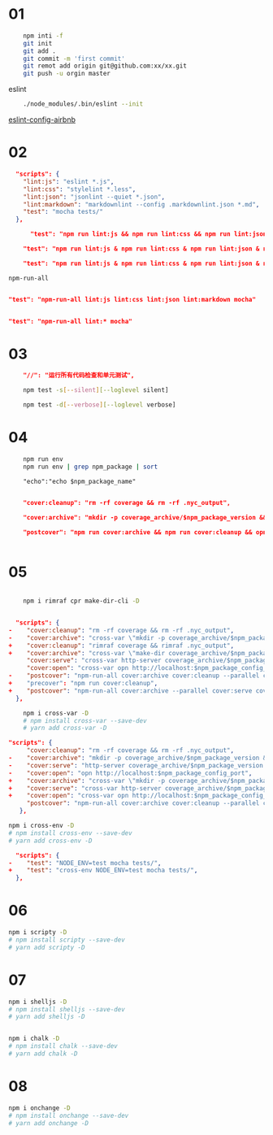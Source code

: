 # 01

```bash
    npm inti -f
    git init
    git add .
    git commit -m 'first commit'
    git remot add origin git@github.com:xx/xx.git
    git push -u orgin master
```
eslint

```bash
    ./node_modules/.bin/eslint --init
```

[eslint-config-airbnb](https://www.npmjs.com/package/eslint-config-airbnb)


# 02

```json
  "scripts": {
    "lint:js": "eslint *.js",
    "lint:css": "stylelint *.less",
    "lint:json": "jsonlint --quiet *.json",
    "lint:markdown": "markdownlint --config .markdownlint.json *.md",
    "test": "mocha tests/"
  },
```

```json
      "test": "npm run lint:js && npm run lint:css && npm run lint:json && npm run lint:markdown && mocha tests/"
```

```json
    "test": "npm run lint:js & npm run lint:css & npm run lint:json & npm run lint:markdown & mocha tests/"
```

```json
    "test": "npm run lint:js & npm run lint:css & npm run lint:json & npm run lint:markdown & mocha tests/ &wait"
```


```npm-run-all```

```json

"test": "npm-run-all lint:js lint:css lint:json lint:markdown mocha"


"test": "npm-run-all lint:* mocha"

```

# 03

```json
    "//": "运行所有代码检查和单元测试",
```

```bash
    npm test -s[--silent][--loglevel silent]
```

```bash
    npm test -d[--verbose][--loglevel verbose]
```

# 04

```bash
    npm run env
    npm run env | grep npm_package | sort
```

```shell
    "echo":"echo $npm_package_name"

```

```json

    "cover:cleanup": "rm -rf coverage && rm -rf .nyc_output",

    "cover:archive": "mkdir -p coverage_archive/$npm_package_version && cp -r coverage/* coverage_archive/$npm_package_version",

    "postcover": "npm run cover:archive && npm run cover:cleanup && opn coverage_archive/$npm_package_version/index.html",
    
```

# 05

```bash

    npm i rimraf cpr make-dir-cli -D
```

```json

  "scripts": {
-    "cover:cleanup": "rm -rf coverage && rm -rf .nyc_output",
-    "cover:archive": "cross-var \"mkdir -p coverage_archive/$npm_package_version && cp -r coverage/* coverage_archive/$npm_package_version\"",
+    "cover:cleanup": "rimraf coverage && rimraf .nyc_output",
+    "cover:archive": "cross-var \"make-dir coverage_archive/$npm_package_version && cpr coverage/* coverage_archive/$npm_package_version -o\"",
     "cover:serve": "cross-var http-server coverage_archive/$npm_package_version -p $npm_package_config_port",
     "cover:open": "cross-var opn http://localhost:$npm_package_config_port",
-    "postcover": "npm-run-all cover:archive cover:cleanup --parallel cover:serve cover:open"
+    "precover": "npm run cover:cleanup",
+    "postcover": "npm-run-all cover:archive --parallel cover:serve cover:open"
  },
```


```bash
    npm i cross-var -D
    # npm install cross-var --save-dev
    # yarn add cross-var -D
```
```json
"scripts": {
     "cover:cleanup": "rm -rf coverage && rm -rf .nyc_output",
-    "cover:archive": "mkdir -p coverage_archive/$npm_package_version && cp -r coverage/* coverage_archive/$npm_package_version",
-    "cover:serve": "http-server coverage_archive/$npm_package_version -p $npm_package_config_port",
-    "cover:open": "opn http://localhost:$npm_package_config_port",
+    "cover:archive": "cross-var \"mkdir -p coverage_archive/$npm_package_version && cp -r coverage/* coverage_archive/$npm_package_version\"",
+    "cover:serve": "cross-var http-server coverage_archive/$npm_package_version -p $npm_package_config_port",
+    "cover:open": "cross-var opn http://localhost:$npm_package_config_port",
     "postcover": "npm-run-all cover:archive cover:cleanup --parallel cover:serve cover:open"
   },

```

```bash
npm i cross-env -D
# npm install cross-env --save-dev
# yarn add cross-env -D
```

```json
  "scripts": {
-    "test": "NODE_ENV=test mocha tests/",
+    "test": "cross-env NODE_ENV=test mocha tests/",
  },
```

# 06

```bash
npm i scripty -D
# npm install scripty --save-dev
# yarn add scripty -D
```

# 07

```bash
npm i shelljs -D
# npm install shelljs --save-dev
# yarn add shelljs -D


npm i chalk -D
# npm install chalk --save-dev
# yarn add chalk -D
```

# 08
```bash
npm i onchange -D
# npm install onchange --save-dev
# yarn add onchange -D
```
